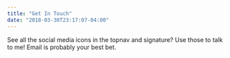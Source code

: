 ```yaml
---
title: "Get In Touch"
date: "2018-03-30T23:17:07-04:00"
---
```



See all the social media icons in the topnav and signature? Use those to talk to me!
Email is probably your best bet.
